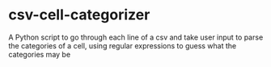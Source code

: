 # csv-cell-categorizer
A Python script to go through each line of a csv and take user input to parse the categories of a cell, using regular expressions to guess what the categories may be
